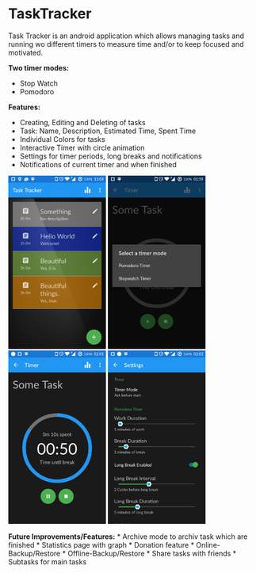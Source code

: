 # TaskTracker
Task Tracker is an android application which allows managing tasks and running wo different timers to measure time and/or to keep focused and motivated.

<b>Two timer modes:</b>
* Stop Watch
* Pomodoro

<b>Features:</b>
* Creating, Editing and Deleting of tasks
* Task: Name, Description, Estimated Time, Spent Time
* Individual Colors for tasks
* Interactive Timer with circle animation
* Settings for timer periods, long breaks and notifications
* Notifications of current timer and when finished

<p align="left">
  <img src="screenshots/Screenshot_2016-02-24-13-09-42.png" height="350"/>
  <img src="screenshots/Screenshot_2016-02-24-01-59-11.png" height="350"/>
  <img src="screenshots/Screenshot_2016-02-24-02-01-38.png" height="350"/>
  <img src="screenshots/Screenshot_2016-02-24-02-02-58.png" height="350"/>
</p>
<b>Future Improvements/Features:</b>
* Archive mode to archiv task which are finished
* Statistics page with graph
* Donation feature
* Online-Backup/Restore
* Offline-Backup/Restore
* Share tasks with friends
* Subtasks for main tasks


